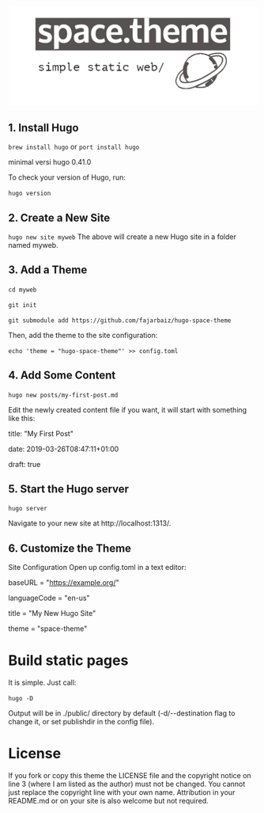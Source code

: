 ![artboard1](static/img/artboard1.png)

## 1. Install Hugo
``brew install hugo``
or
``port install hugo``
    
minimal versi hugo 0.41.0

To check your version of Hugo, run:

``hugo version``

## 2. Create a New Site
``hugo new site myweb``
    The above will create a new Hugo site in a folder named myweb.

## 3. Add a Theme
``cd myweb``

``git init``

``git submodule add https://github.com/fajarbaiz/hugo-space-theme``

Then, add the theme to the site configuration:

``echo 'theme = "hugo-space-theme"' >> config.toml``

## 4. Add Some Content
``hugo new posts/my-first-post.md`` 

Edit the newly created content file if you want, it will start with something like this:

title: "My First Post"

date: 2019-03-26T08:47:11+01:00

draft: true


## 5. Start the Hugo server
``hugo server``

Navigate to your new site at http://localhost:1313/.

## 6. Customize the Theme 
Site Configuration
Open up config.toml in a text editor:

baseURL = "https://example.org/"

languageCode = "en-us"

title = "My New Hugo Site"

theme = "space-theme"

# Build static pages
It is simple. Just call:

``hugo -D``

Output will be in ./public/ directory by default (-d/--destination flag to change it, or set publishdir in the config file).

# License 
If you fork or copy this theme the LICENSE file and the copyright notice on line 3 (where I am listed as the author) must not be changed. You cannot just replace the copyright line with your own name. Attribution in your README.md or on your site is also welcome but not required.
